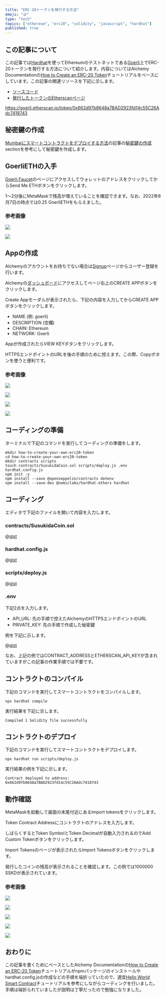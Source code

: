 ```yaml
---
title: "ERC-20トークンを発行する方法"
emoji: "🪙"
type: "tech"
topics: ["ethereum", "erc20", "solidity", "javascript", "hardhat"]
published: true
---
```


## この記事について

この記事では[Hardhat](https://hardhat.org/)を使ってEthereumのテストネットである[Goerli](https://goerli.etherscan.io/)上でERC-20トークンを発行する方法について紹介します。内容についてはAlchemy Documentationの[How to Create an ERC-20 Token](https://docs.alchemy.com/docs/how-to-create-an-erc-20-token-4-steps)チュートリアルをベースにしています。この記事の関連リソースを下記に示します。

- [ソースコード](https://github.com/tatsuyasusukida/how-to-create-your-own-erc20-token/tree/main)
- [発行したトークンのEtherscanページ](https://goerli.etherscan.io/token/0x662d97b8648a7BAD2923fd14c55C26Adc7418743)

https://goerli.etherscan.io/token/0x662d97b8648a7BAD2923fd14c55C26Adc7418743


## 秘密鍵の作成

[Mumbaiにスマートコントラクトをデプロイする方法](https://zenn.dev/tatsuyasusukida/articles/mumbai-smart-contract)の記事の[秘密鍵の作成](https://zenn.dev/tatsuyasusukida/articles/mumbai-smart-contract#%E7%A7%98%E5%AF%86%E9%8D%B5%E3%81%AE%E4%BD%9C%E6%88%90) sectionを参考にして秘密鍵を作成します。



## GoerliETHの入手

[Goerli Faucet](https://goerlifaucet.com/)のページにアクセスしてウォレットのアドレスをクリックしてからSend Me ETHボタンをクリックします。

1〜2分後にMetaMaskで残高が増えていることを確認できます。なお、2022年8月7日の時点では0.25 GoerliETHをもらえました。

### 参考画像

![](/images/articles/how-to-create-your-own-erc20-token/img-faucet-01.jpg)

![](/images/articles/how-to-create-your-own-erc20-token/img-faucet-02.jpg)



## Appの作成

Alchemyのアカウントをお持ちでない場合は[Signup](https://auth.alchemyapi.io/signup)ページからユーザー登録を行います。

Alchemyの[ダッシュボード](https://dashboard.alchemyapi.io/)にアクセスしてページ右上のCREATE APPボタンをクリックします。

Create Appモーダルが表示されたら、下記の内容を入力してからCREATE APPボタンをクリックします。

- NAME (例: goerli)
- DESCRIPTION (空欄)
- CHAIN: Ethereum
- NETWORK: Goerli

Appが作成されたらVIEW KEYボタンをクリックします。

HTTPSエンドポイントのURLを後の手順のために控えます。この際、Copyボタンを使うと便利です。

### 参考画像

![](/images/articles/how-to-create-your-own-erc20-token/img-app-01.jpg)

![](/images/articles/how-to-create-your-own-erc20-token/img-app-02.jpg)

![](/images/articles/how-to-create-your-own-erc20-token/img-app-03.jpg)

![](/images/articles/how-to-create-your-own-erc20-token/img-app-04.jpg)





## コーディングの準備

ターミナルで下記のコマンドを実行してコーディングの準備をします。

```shell
mkdir how-to-create-your-own-erc20-token
cd how-to-create-your-own-erc20-token
mkdir contracts scripts
touch contracts/SusukidaCoin.sol scripts/deploy.js .env hardhat.config.js
npm init -y
npm install --save @openzeppelin/contracts dotenv
npm install --save-dev @nomiclabs/hardhat-ethers hardhat
```



## コーディング

エディタで下記のファイルを開いて内容を入力します。

### contracts/SusukidaCoin.sol

@[gist](https://gist.github.com/tatsuyasusukida/7246f3c7fafb7e83203116bf54f6c83f?file=SusukidaCoin.sol)

### hardhat.config.js

@[gist](https://gist.github.com/tatsuyasusukida/7246f3c7fafb7e83203116bf54f6c83f?file=hardhat.config.js)

### scripts/deploy.js

@[gist](https://gist.github.com/tatsuyasusukida/7246f3c7fafb7e83203116bf54f6c83f?file=deploy.js)

### .env

下記2点を入力します。

- API_URL: 先の手順で控えたAlchemyのHTTPSエンドポイントのURL
- PRIVATE_KEY: 先の手順で作成した秘密鍵

例を下記に示します。

@[gist](https://gist.github.com/tatsuyasusukida/7246f3c7fafb7e83203116bf54f6c83f?file=.env.example)

なお、上記の例ではCONTRACT_ADDRESSとETHERSCAN_API_KEYが含まれていますがこの記事の作業手順では不要です。



## コントラクトのコンパイル

下記のコマンドを実行してスマートコントラクトをコンパイルします。

```shell
npx hardhat compile
```

実行結果を下記に示します。

```
Compiled 1 Solidity file successfully
```


## コントラクトのデプロイ

下記のコマンドを実行してスマートコントラクトをデプロイします。

```shell
npx hardhat run scripts/deploy.js
```

実行結果の例を下記に示します。

```
Contract deployed to address: 0x662d97b8648a7BAD2923fd14c55C26Adc7418743
```



## 動作確認

MetaMaskを起動して画面の末尾付近にあるImport tokensをクリックします。

Token Contract Addressにコントラクトのアドレスを入力します。

しばらくするとToken SymbolとToken Decimalが自動入力されるのでAdd Custom Tokenボタンをクリックします。

Import Tokensのページが表示されたらImport Tokensボタンをクリックします。

発行したコインの残高が表示されることを確認します。この例では1000000 SSKDが表示されています。

### 参考画像

![](/images/articles/how-to-create-your-own-erc20-token/img-check-01.jpg)

![](/images/articles/how-to-create-your-own-erc20-token/img-check-02.jpg)

![](/images/articles/how-to-create-your-own-erc20-token/img-check-03.jpg)

![](/images/articles/how-to-create-your-own-erc20-token/img-check-04.jpg)

![](/images/articles/how-to-create-your-own-erc20-token/img-check-05.jpg)




## おわりに

この記事を書くためにベースとしたAlchemy Documentationの[How to Create an ERC-20 Token](https://docs.alchemy.com/docs/how-to-create-an-erc-20-token-4-steps)チュートリアルがnpmパッケージのインストールやhardhat.config.jsの作成などの手順を端折っていたので、適宜[Hello World Smart Contract](https://docs.alchemy.com/docs/hello-world-smart-contract)チュートリアルを参考にしながらコーディングを行いました。手順は端折られていましたが説明は丁寧だったので勉強になりました。
